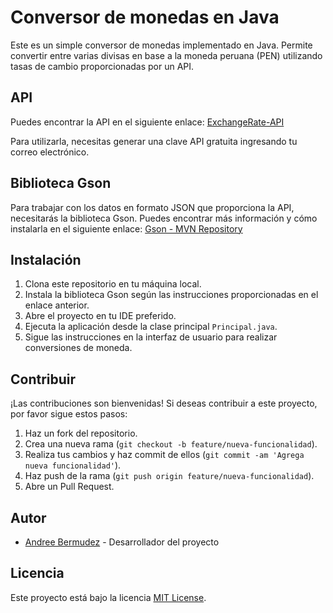 # Conversor de monedas en Java

Este es un simple conversor de monedas implementado en Java. Permite convertir entre varias divisas en base a la moneda peruana (PEN) utilizando tasas de cambio proporcionadas por un API.

## API

Puedes encontrar la API en el siguiente enlace: [ExchangeRate-API](https://www.exchangerate-api.com/)

Para utilizarla, necesitas generar una clave API gratuita ingresando tu correo electrónico.

## Biblioteca Gson

Para trabajar con los datos en formato JSON que proporciona la API, necesitarás la biblioteca Gson. Puedes encontrar más información y cómo instalarla en el siguiente enlace: [Gson - MVN Repository](https://mvnrepository.com/artifact/com.google.code.gson/gson)

## Instalación

1. Clona este repositorio en tu máquina local.
2. Instala la biblioteca Gson según las instrucciones proporcionadas en el enlace anterior.
3. Abre el proyecto en tu IDE preferido.
4. Ejecuta la aplicación desde la clase principal `Principal.java`.
5. Sigue las instrucciones en la interfaz de usuario para realizar conversiones de moneda.

## Contribuir

¡Las contribuciones son bienvenidas! Si deseas contribuir a este proyecto, por favor sigue estos pasos:

1. Haz un fork del repositorio.
2. Crea una nueva rama (`git checkout -b feature/nueva-funcionalidad`).
3. Realiza tus cambios y haz commit de ellos (`git commit -am 'Agrega nueva funcionalidad'`).
4. Haz push de la rama (`git push origin feature/nueva-funcionalidad`).
5. Abre un Pull Request.

## Autor

- [Andree Bermudez](https://github.com/AndreeBermudez) - Desarrollador del proyecto

## Licencia

Este proyecto está bajo la licencia [MIT License](LICENSE).

